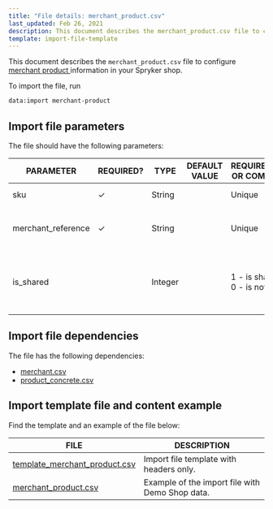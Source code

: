 ```yaml
---
title: "File details: merchant_product.csv"
last_updated: Feb 26, 2021
description: This document describes the merchant_product.csv file to configure merchant products in your Spryker shop.
template: import-file-template
---
```


This document describes the `merchant_product.csv` file to configure [merchant product ](https://spryker.atlassian.net/wiki/spaces/DOCS/pages/1569063519/Merchant+Products)information in your Spryker shop.

To import the file, run

```bash
data:import merchant-product
```

## Import file parameters

The file should have the following parameters:

| PARAMETER   | REQUIRED? | TYPE | DEFAULT VALUE | REQUIREMENTS OR COMMENTS  | DESCRIPTION  |
| -------------- | ----------- | ------- | ------------- | ------------------- | ---------------------- |
| sku                | ✓             | String   |                   | Unique                           | SKU of the product.                                          |
| merchant_reference | ✓             | String   |                   | Unique                           | Unique identifier of the merchant in the system.             |
| is_shared          |               | Integer  |                   | 1 - is shared</br>0 - is not shared | Defines whether the product is shared between the merchants. |

## Import file dependencies

The file has the following dependencies:

- [merchant.csv](/docs/marketplace/dev/data-import/file-details-merchant-csv.html)
- [product_concrete.csv](https://documentation.spryker.com/docs/file-details-product-concretecsv) 

## Import template file and content example

Find the template and an example of the file below:

| FILE  | DESCRIPTION  |
| ----------------------------- | ---------------------- |
| [template_merchant_product.csv](https://spryker.s3.eu-central-1.amazonaws.com/docs/Developer+Guide/Back-End/Data+Manipulation/Data+Ingestion/Data+Import/Data+Import+Categories/Marketplace+setup/template_merchant_product.csv) | Import file template with headers only.         |
| [merchant_product.csv](https://spryker.s3.eu-central-1.amazonaws.com/docs/Developer+Guide/Back-End/Data+Manipulation/Data+Ingestion/Data+Import/Data+Import+Categories/Marketplace+setup/merchant_product.csv) | Example of the import file with Demo Shop data. |